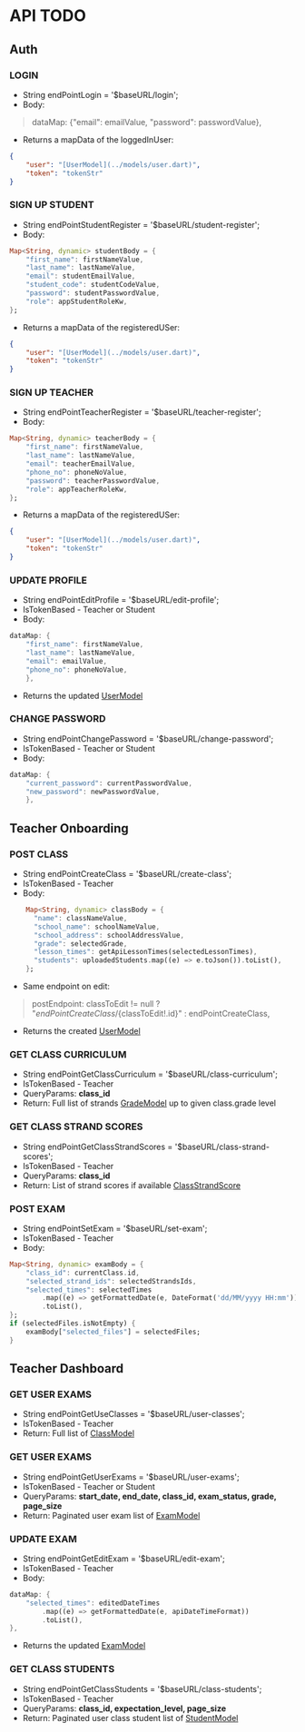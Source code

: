 # API TODO

## Auth

### LOGIN
- String endPointLogin = '$baseURL/login';
- Body:
> dataMap: {"email": emailValue, "password": passwordValue},
- Returns a mapData of the loggedInUser:
```json
{
    "user": "[UserModel](../models/user.dart)",
    "token": "tokenStr"
}
```


### SIGN UP STUDENT
- String endPointStudentRegister = '$baseURL/student-register';
- Body:
```dart
Map<String, dynamic> studentBody = {
    "first_name": firstNameValue,
    "last_name": lastNameValue,
    "email": studentEmailValue,
    "student_code": studentCodeValue,
    "password": studentPasswordValue,
    "role": appStudentRoleKw,
};
```
- Returns a mapData of the registeredUSer:
```json
{
    "user": "[UserModel](../models/user.dart)",
    "token": "tokenStr"
}
```

### SIGN UP TEACHER
- String endPointTeacherRegister = '$baseURL/teacher-register';
- Body:
```dart
Map<String, dynamic> teacherBody = {
    "first_name": firstNameValue,
    "last_name": lastNameValue,
    "email": teacherEmailValue,
    "phone_no": phoneNoValue,
    "password": teacherPasswordValue,
    "role": appTeacherRoleKw,
};
```
- Returns a mapData of the registeredUSer:
```json
{
    "user": "[UserModel](../models/user.dart)",
    "token": "tokenStr"
}
```

### UPDATE PROFILE
- String endPointEditProfile = '$baseURL/edit-profile';
- IsTokenBased - Teacher or Student
- Body:
```dart
dataMap: {
    "first_name": firstNameValue,
    "last_name": lastNameValue,
    "email": emailValue,
    "phone_no": phoneNoValue,
    },
```
- Returns the updated [UserModel](../models/user.dart)

### CHANGE PASSWORD
- String endPointChangePassword = '$baseURL/change-password';
- IsTokenBased - Teacher or Student
- Body:
```dart
dataMap: {
    "current_password": currentPasswordValue,
    "new_password": newPasswordValue,
    },
```

## Teacher Onboarding

### POST CLASS
- String endPointCreateClass = '$baseURL/create-class';
- IsTokenBased - Teacher
- Body:
```dart
    Map<String, dynamic> classBody = {
      "name": classNameValue,
      "school_name": schoolNameValue,
      "school_address": schoolAddressValue,
      "grade": selectedGrade,
      "lesson_times": getApiLessonTimes(selectedLessonTimes),
      "students": uploadedStudents.map((e) => e.toJson()).toList(),
    };
```
- Same endpoint on edit:
>   postEndpoint: classToEdit != null ? "$endPointCreateClass/${classToEdit!.id}" : endPointCreateClass,

- Returns the created [UserModel](../models/user.dart)

### GET CLASS CURRICULUM
- String endPointGetClassCurriculum = '$baseURL/class-curriculum';
- IsTokenBased - Teacher
- QueryParams: **class_id**
- Return: Full list of strands [GradeModel](../models/grade.dart) up to given class.grade level

### GET CLASS STRAND SCORES
- String endPointGetClassStrandScores = '$baseURL/class-strand-scores';
- IsTokenBased - Teacher
- QueryParams: **class_id**
- Return: List of strand scores if available [ClassStrandScore](../models/class_strand_score.dart)


### POST EXAM
- String endPointSetExam = '$baseURL/set-exam';
- IsTokenBased - Teacher
- Body:
```dart
Map<String, dynamic> examBody = {
    "class_id": currentClass.id,
    "selected_strand_ids": selectedStrandsIds,
    "selected_times": selectedTimes
        .map((e) => getFormattedDate(e, DateFormat('dd/MM/yyyy HH:mm')))
        .toList(),
};
if (selectedFiles.isNotEmpty) {
    examBody["selected_files"] = selectedFiles;
}
``` 

## Teacher Dashboard

### GET USER EXAMS
- String endPointGetUseClasses = '$baseURL/user-classes';
- IsTokenBased - Teacher
- Return: Full list of [ClassModel](../models/class.dart)


### GET USER EXAMS
- String endPointGetUserExams = '$baseURL/user-exams';
- IsTokenBased - Teacher or Student
- QueryParams: **start_date, end_date, class_id, exam_status, grade, page_size**
- Return: Paginated user exam list of [ExamModel](../models/exam.dart)

### UPDATE EXAM
- String endPointGetEditExam = '$baseURL/edit-exam';
- IsTokenBased - Teacher
- Body:
```dart
dataMap: {
    "selected_times": editedDateTimes
        .map((e) => getFormattedDate(e, apiDateTimeFormat))
        .toList(),
},
```
- Returns the updated [ExamModel](../models/exam.dart)


### GET CLASS STUDENTS
- String endPointGetClassStudents = '$baseURL/class-students';
- IsTokenBased - Teacher
- QueryParams: **class_id, expectation_level, page_size**
- Return: Paginated user class student list of [StudentModel](../models/student.dart)